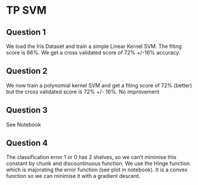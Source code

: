 # TP SVM

## Question 1
We load the Iris Dataset and train a simple Linear Kernel SVM.
The fiting score is 66%.
We get a cross validated score of 72% +/-16% accuracy.

## Question 2
We now train a polynomial kernel SVM and get a fiting score of 72% (better) but the  cross validated score is 72% +/- 16%. No improvement

## Question 3 
See Notebook

## Question 4
The classification error 1 or 0 has 2 shelves, so we can't minimise this constant by chunk and discountinuous function.
We use the Hinge function which is majorating the error function (see plot in notebook).
It is a convex function so we can minimise it with a gradient descent.


